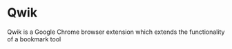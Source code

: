 # Qwik
Qwik is a Google Chrome browser extension which extends the functionality of a bookmark tool

